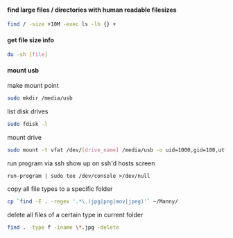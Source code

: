 #### find large files / directories with human readable filesizes

```bash
find / -size +10M -exec ls -lh {} +
```

#### get file size info

```bash
du -sh [file]
```

#### mount usb

make mount point
```bash
sudo mkdir /media/usb
```

list disk drives
```bash
sudo fdisk -l
```

mount drive
```bash
sudo mount -t vfat /dev/[drive_name] /media/usb -o uid=1000,gid=100,utf8,dmask=027,fmask=137
```


run program via ssh show up on ssh'd hosts screen
```
run-program | sudo tee /dev/console >/dev/null
```

copy all file types to a specific folder
```bash
cp `find -E . -regex '.*\.(jpg|png|mov|jpeg)'` ~/Manny/
```

delete all files of a certain type in current folder
```bash
find . -type f -iname \*.jpg -delete
```

